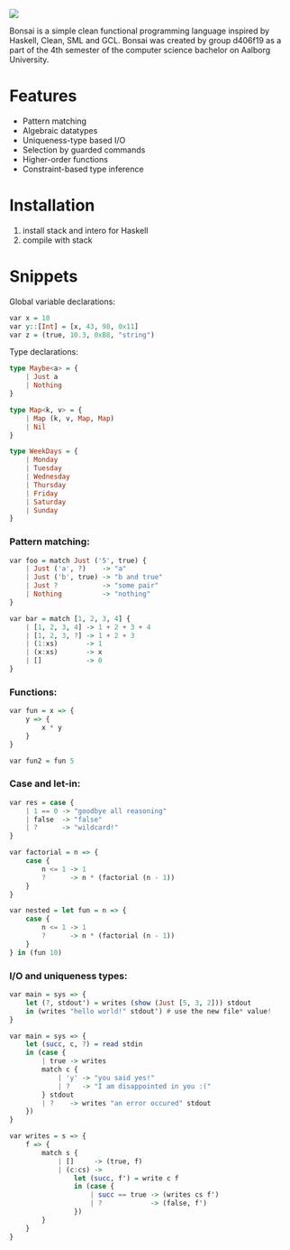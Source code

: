  ![](https://i.imgur.com/CmcWYtf.png)

Bonsai is a simple clean functional programming language inspired by Haskell, Clean, SML and GCL. Bonsai was created by group d406f19 as a part of the 4th semester of the computer science bachelor on Aalborg University.
# Features
   - Pattern matching
   - Algebraic datatypes
   - Uniqueness-type based I/O
   - Selection by guarded commands
   - Higher-order functions
   - Constraint-based type inference
# Installation
1. install stack and intero for Haskell
2. compile with stack
# Snippets
Global variable declarations:
```Haskell
var x = 10
var y::[Int] = [x, 43, 98, 0x11]
var z = (true, 10.3, 0xB8, "string")
```
Type declarations:
```Haskell
type Maybe<a> = {
    | Just a
    | Nothing
}

type Map<k, v> = {
    | Map (k, v, Map, Map)
    | Nil
}

type WeekDays = {
    | Monday
    | Tuesday
    | Wednesday
    | Thursday
    | Friday
    | Saturday
    | Sunday
}
```
### Pattern matching:
```Haskell
var foo = match Just ('5', true) {
    | Just ('a', ?)    -> "a"
    | Just ('b', true) -> "b and true"
    | Just ?           -> "some pair"
    | Nothing          -> "nothing"
}

var bar = match [1, 2, 3, 4] {
    | [1, 2, 3, 4] -> 1 + 2 + 3 + 4
    | [1, 2, 3, ?] -> 1 + 2 + 3
    | (1:xs)       -> 1
    | (x:xs)       -> x
    | []           -> 0
}
```
### Functions:
```Haskell
var fun = x => {
    y => {
        x * y
    }
}

var fun2 = fun 5
```
### Case and let-in:
```Haskell
var res = case {
    | 1 == 0 -> "goodbye all reasoning"
    | false  -> "false"
    | ?      -> "wildcard!"
}

var factorial = n => {
    case {
        n <= 1 -> 1
        ?      -> n * (factorial (n - 1))
    }
}

var nested = let fun = n => {
    case {
        n <= 1 -> 1
        ?      -> n * (factorial (n - 1))
    }
} in (fun 10)
```
### I/O and uniqueness types:
```Haskell
var main = sys => {
    let (?, stdout') = writes (show (Just [5, 3, 2])) stdout
    in (writes "hello world!" stdout') # use the new file* value!
}

var main = sys => {
    let (succ, c, ?) = read stdin
    in (case {
        | true -> writes
        match c {
            | 'y' -> "you said yes!"
            | ?   -> "I am disappointed in you :("
        } stdout
        | ?    -> writes "an error occured" stdout
    })
}

var writes = s => {
    f => {
        match s {
            | []     -> (true, f)
            | (c:cs) -> 
                let (succ, f') = write c f 
                in (case {
                    | succ == true -> (writes cs f')
                    | ?            -> (false, f') 
                })
        }
    }
}
```
